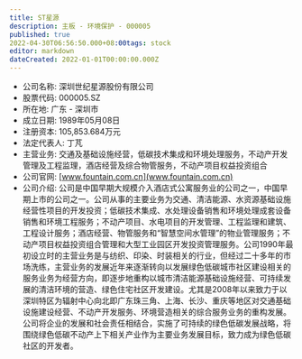 ```yaml
---
title: ST星源
description: 主板 - 环境保护 - 000005
published: true
2022-04-30T06:56:50.000+08:00tags: stock
editor: markdown
dateCreated: 2022-01-01T00:00:00.000Z
---
```


- 公司名称: 深圳世纪星源股份有限公司
- 股票代码: 000005.SZ
- 所在地: 广东 - 深圳市
- 成立日期: 1989年05月08日
- 注册资本: 105,853.684万元
- 法定代表人: 丁芃
- 主营业务: 交通及基础设施经营，低碳技术集成和环境处理服务，不动产开发管理及工程监理，酒店经营及综合物管服务，不动产项目权益投资组合
- 公司官网: [www.fountain.com.cn](www.fountain.com.cn)
- 公司介绍: 公司是中国早期大规模介入酒店式公寓服务业的公司之一，中国早期上市的公司之一。公司从事的主要业务为交通、清洁能源、水资源基础设施经营性项目的开发投资；低碳技术集成、水处理设备销售和环境处理成套设备销售和环境工程服务；不动产项目、水电项目的开发管理、工程监理和建筑、工程设计服务；酒店经营、物管服务和“智慧空间水管理”的物业管理服务；不动产项目权益投资组合管理和大型工业园区开发投资管理服务。公司1990年最初设立时的主营业务是与纺织、印染、时装相关的行业，但经过二十多年的市场洗练，主营业务的发展近年来逐渐转向以发展绿色低碳城市社区建设相关的服务业务为经营方向，即逐步地重构以城市清洁能源基础设施经营、可持续发展的清洁环境的营造、绿色住宅社区开发建设。尤其是2008年以来致力于以深圳特区为辐射中心向北即广东珠三角、上海、长沙、重庆等地区对交通基础设施建设经营、不动产开发服务、环境营造相关的综合服务业务的重构发展。公司将企业的发展和社会责任相结合，实施了可持续的绿色低碳发展战略，将围绕绿色低碳不动产上下相关产业作为主要业务发展目标，致力成为绿色低碳社区的开发者。


